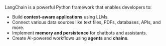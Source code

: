 LangChain is a powerful Python framework that enables developers to:

- Build **context-aware applications** using LLMs.
- Connect various data sources like text files, PDFs, databases, APIs, and more.
- Implement **memory and persistence** for chatbots and assistants.
- Create AI-powered workflows using **agents** and **chains**.
